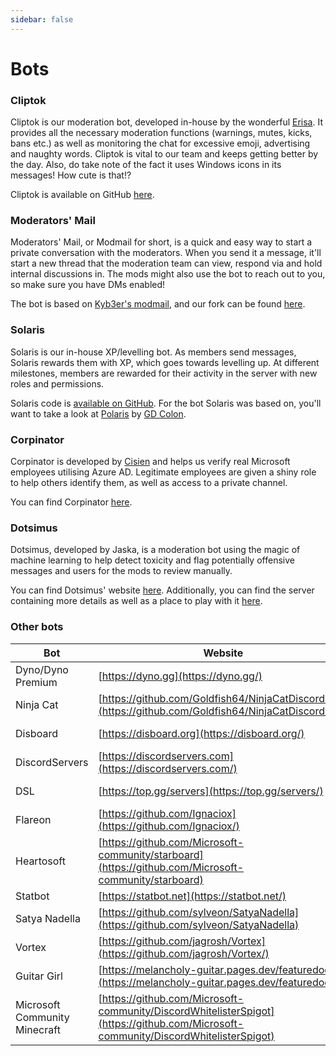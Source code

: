 ```yaml
---
sidebar: false
---
```


# Bots

### Cliptok

Cliptok is our moderation bot, developed in-house by the wonderful [Erisa](https://erisa.uk/). It provides all the necessary moderation functions (warnings, mutes, kicks, bans etc.) as well as monitoring the chat for excessive emoji, advertising and naughty words. Cliptok is vital to our team and keeps getting better by the day. Also, do take note of the fact it uses Windows icons in its messages! How cute is that!?

Cliptok is available on GitHub [here](https://github.com/Erisa/cliptok).

### Moderators' Mail

Moderators' Mail, or Modmail for short, is a quick and easy way to start a private conversation with the moderators. When you send it a message, it'll start a new thread that the moderation team can view, respond via and hold internal discussions in. The mods might also use the bot to reach out to you, so make sure you have DMs enabled!

The bot is based on [Kyb3er's modmail](https://github.com/kyb3r/modmail), and our fork can be found [here](https://github.com/Microsoft-community/modmail).

### Solaris

Solaris is our in-house XP/levelling bot. As members send messages, Solaris rewards them with XP, which goes towards levelling up. At different milestones, members are rewarded for their activity in the server with new roles and permissions. 

Solaris code is [available on GitHub](https://github.com/Microsoft-community/Polaris-Open). For the bot Solaris was based on, you'll want to take a look at [Polaris](https://github.com/GDColon/Polaris-Open) by [GD Colon](https://gdcolon.com/).

### Corpinator

Corpinator is developed by [Cisien](https://github.com/cisien) and helps us verify real Microsoft employees utilising Azure AD. Legitimate employees are given a shiny role to help others identify them, as well as access to a private channel.

You can find Corpinator [here](https://github.com/Microsoft-community/corpinator).

### Dotsimus

Dotsimus, developed by Jaska, is a moderation bot using the magic of machine learning to help detect toxicity and flag potentially offensive messages and users for the mods to review manually.

You can find Dotsimus' website [here](https://dotsimus.com/). Additionally, you can find the server containing more details as well as a place to play with it [here](https://discord.gg/VqKQf4M).

### Other bots

| Bot                 | Website                                                                                               | Function                |
|---------------------|-------------------------------------------------------------------------------------------------------|-------------------------|
| Dyno/Dyno Premium   | [https://dyno.gg](https://dyno.gg/)                                                                   | Logging/Custom commands |
| Ninja Cat           | [https://github.com/Goldfish64/NinjaCatDiscordBot](https://github.com/Goldfish64/NinjaCatDiscordBot/) | Insider info            |
| Disboard            | [https://disboard.org](https://disboard.org/)                                                         | Public server listing   |
| DiscordServers      | [https://discordservers.com](https://discordservers.com/)                                             | Public server listing   |
| DSL                 | [https://top.gg/servers](https://top.gg/servers/)                                                     | Public server listing   |
| Flareon             | [https://github.com/Ignaciox](https://github.com/Ignaciox/)                                           | Music                   |
| Heartosoft          | [https://github.com/Microsoft-community/starboard](https://github.com/Microsoft-community/starboard)  | Starboard               |
| Statbot             | [https://statbot.net](https://statbot.net/)                                                           | Server statistics       |
| Satya Nadella       | [https://github.com/sylveon/SatyaNadella](https://github.com/sylveon/SatyaNadella)                    | Giveaways               |
| Vortex              | [https://github.com/jagrosh/Vortex](https://github.com/jagrosh/Vortex/)                               | Moderation              |
| Guitar Girl         | [https://melancholy-guitar.pages.dev/featuredocs](https://melancholy-guitar.pages.dev/featuredocs)    | Misc. internal uses     |
| Microsoft Community Minecraft | [https://github.com/Microsoft-community/DiscordWhitelisterSpigot](https://github.com/Microsoft-community/DiscordWhitelisterSpigot) | Minecraft server whitelist |
